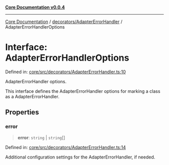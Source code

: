 [**Core Documentation v0.0.4**](../../../README.md)

***

[Core Documentation](../../../modules.md) / [decorators/AdapterErrorHandler](../README.md) / AdapterErrorHandlerOptions

# Interface: AdapterErrorHandlerOptions

Defined in: [core/src/decorators/AdapterErrorHandler.ts:10](https://github.com/stonemjs/core/blob/4b1b931e44a5db2600109fa7ae2a8b532ed77730/src/decorators/AdapterErrorHandler.ts#L10)

AdapterErrorHandler options.

This interface defines the AdapterErrorHandler options for marking a class as a AdapterErrorHandler.

## Properties

### error

> **error**: `string` \| `string`[]

Defined in: [core/src/decorators/AdapterErrorHandler.ts:14](https://github.com/stonemjs/core/blob/4b1b931e44a5db2600109fa7ae2a8b532ed77730/src/decorators/AdapterErrorHandler.ts#L14)

Additional configuration settings for the AdapterErrorHandler, if needed.
